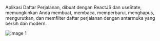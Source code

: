 Aplikasi Daftar Perjalanan, dibuat dengan ReactJS dan useState, memungkinkan Anda membuat, membaca, memperbarui, menghapus, mengurutkan, dan memfilter daftar perjalanan dengan antarmuka yang bersih dan modern.

![image 1](https://github.com/Azizalfauzi/travel-list-app/assets/50761836/8f04636f-4ff1-48df-b29c-39c9be5fd43e)
